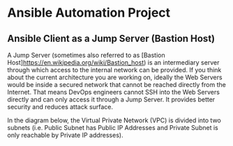 #   Ansible Automation Project

##  Ansible Client as a Jump Server (Bastion Host)

A Jump Server (sometimes also referred to as [Bastion Host]https://en.wikipedia.org/wiki/Bastion_host) is an intermediary server through which access to the internal network can be provided. If you think about the current architecture you are working on, ideally the Web Servers would be inside a secured network that cannot be reached directly from the Internet. That means DevOps engineers cannot SSH into the Web Servers directly and can only access it through a Jump Server. It provides better security and reduces attack surface.

In the diagram below, the Virtual Private Network (VPC) is divided into two subnets (i.e. Public Subnet has Public IP Addresses and Private Subnet is only reachable by Private IP addresses).